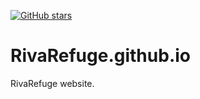 [![GitHub stars](https://img.shields.io/github/stars/RivaRefuge/RivaRefuge.github.io.svg)](https://github.com/RivaRefuge/RivaRefuge.github.io/stargazers)

# RivaRefuge.github.io
RivaRefuge website.

